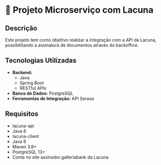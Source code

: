 <h1>📩 Projeto Microserviço com Lacuna</h1>

<h2>Descrição</h2>
<p>
  Este projeto tem como objetivo realizar a integração com a API da Lacuna, possibilitando a assinatura de documentos através do backoffice.
</p>

<h2>Tecnologias Utilizadas</h2>
<ul>
  <li><strong>Backend:</strong>
    <ul>
      <li>Java</li>
      <li>Spring Boot</li>
      <li>RESTful APIs</li>
    </ul>
  </li>
  <li><strong>Banco de Dados:</strong> PostgreSQL</li>
  <li><strong>Ferramentas de Integração:</strong> API Serasa</li>
</ul>

<h2>Requisitos</h2>
<ul>
  <li>lacuna-api</li>
  <li>Java 8</li>

  <li>lacuna-client</li>
  <li>Java 8</li>
  
  <li>Maven 3.8+</li>
  <li>PostgreSQL 13+</li>
  <li>Conta no site assinador.galleriabank da Lacuna</li>
</ul>
